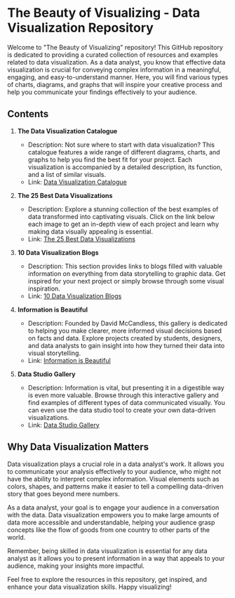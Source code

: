 # The Beauty of Visualizing - Data Visualization Repository

Welcome to "The Beauty of Visualizing" repository! This GitHub repository is dedicated to providing a curated collection of resources and examples related to data visualization. As a data analyst, you know that effective data visualization is crucial for conveying complex information in a meaningful, engaging, and easy-to-understand manner. Here, you will find various types of charts, diagrams, and graphs that will inspire your creative process and help you communicate your findings effectively to your audience.

## Contents

1. **The Data Visualization Catalogue**
   - Description: Not sure where to start with data visualization? This catalogue features a wide range of different diagrams, charts, and graphs to help you find the best fit for your project. Each visualization is accompanied by a detailed description, its function, and a list of similar visuals.
   - Link: [Data Visualization Catalogue](https://datavizcatalogue.com/#google_vignette)

2. **The 25 Best Data Visualizations**
   - Description: Explore a stunning collection of the best examples of data transformed into captivating visuals. Click on the link below each image to get an in-depth view of each project and learn why making data visually appealing is essential.
   - Link: [The 25 Best Data Visualizations](https://visme.co/blog/best-data-visualizations/)

3. **10 Data Visualization Blogs**
   - Description: This section provides links to blogs filled with valuable information on everything from data storytelling to graphic data. Get inspired for your next project or simply browse through some visual inspiration.
   - Link: [10 Data Visualization Blogs](https://www.tableau.com/learn/articles/best-data-visualization-blogs)

4. **Information is Beautiful**
   - Description: Founded by David McCandless, this gallery is dedicated to helping you make clearer, more informed visual decisions based on facts and data. Explore projects created by students, designers, and data analysts to gain insight into how they turned their data into visual storytelling.
   - Link: [Information is Beautiful](https://informationisbeautiful.net/wdvp/gallery-2019/)

5. **Data Studio Gallery**
   - Description: Information is vital, but presenting it in a digestible way is even more valuable. Browse through this interactive gallery and find examples of different types of data communicated visually. You can even use the data studio tool to create your own data-driven visualizations.
   - Link: [Data Studio Gallery](https://lookerstudio.google.com/gallery?category=visualization)

## Why Data Visualization Matters

Data visualization plays a crucial role in a data analyst's work. It allows you to communicate your analysis effectively to your audience, who might not have the ability to interpret complex information. Visual elements such as colors, shapes, and patterns make it easier to tell a compelling data-driven story that goes beyond mere numbers.

As a data analyst, your goal is to engage your audience in a conversation with the data. Data visualization empowers you to make large amounts of data more accessible and understandable, helping your audience grasp concepts like the flow of goods from one country to other parts of the world.

Remember, being skilled in data visualization is essential for any data analyst as it allows you to present information in a way that appeals to your audience, making your insights more impactful.

Feel free to explore the resources in this repository, get inspired, and enhance your data visualization skills. Happy visualizing!
